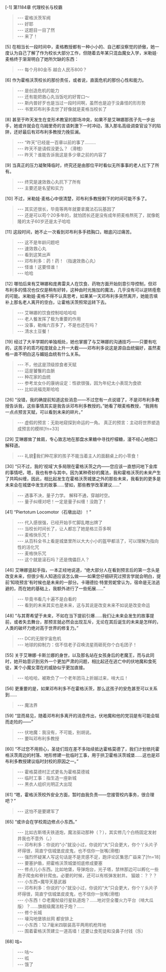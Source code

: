 
[-1] 第1184章 代理校长与校霸
>--- 霍格沃茨军阀<br>
>--- 好耶<br>
>--- 这题目一目了然<br>
>--- 来了！<br>

[5] 在相当长一段时间中，麦格教授都有一种小小的、自己都没察觉的骄傲，她一度认为自己了解了作为校长大部分工作，但随着去年某只混血魔女入学，米勒娃·麦格终于渐渐明白了她所欠缺的东西：
>--- 每个月80金币 越合人民币800？<br>

[6] 作为霍格沃茨校长的那份责任，或者说，直面危机的那份心性和能力。
>--- 是创造危机的能力<br>
>--- 还有能把救心丸当饭吃的好胃口～<br>
>--- 斯内普好歹也是当过一段时间啊，虽然也是迫于没鼻怪的形形势<br>
>--- 书里邓布利多去世了好像就是麦格当校长了<br>

[8] 甚至于昨天发生在变形术教室的那场冲突，如果不是艾琳娜那孩子先一步出手，她或许就会在乌姆里奇的言语刺激下一时冲动，落入那名高级调查官设下的陷阱，还好最后有邓布利多教授力挽狂澜。
>--- “昨天”已经是一百章以前的事了………<br>
>--- 昨天不是请假没更么？（滑稽）<br>
>--- 昨天？谁能告诉我这是多少章之前的内容了<br>

[9] 当真正的压力凝聚降临时，终究还是由那位平时看似无所事事的老人扛下了所有。
>--- 终究是速效救心丸抗下了所有<br>
>--- 主要还是名望和实力<br>

[10] 不过，米勒娃·麦格心中很清楚，邓布利多教授剩下的时间可能不多了。
>--- 其实还很长，毕竟等两年就要拿魔法石玩基因了<br>
>--- 还是可以苟个20多年的，就怕团长还是没有成年把麦格熬死了，就像乾隆的太子60岁还是太子哈哈<br>

[11] 这段时间，她不止一次看到邓布利多手捂胸口，眼底闪过痛苦。
>--- 这不是年龄问题吧<br>
>--- 速效救心丸<br>
>--- 看到这笑出声<br>
>--- 邓布利多：药！药！（指速效救心丸）<br>
>--- 怪谁！这要怪谁！<br>
>--- 哈哈<br>

[12] 哪怕后来有艾琳娜和庞弗雷夫人在饮食、药物方面开始刻意引导控制，但邓布利多的情况也仅仅是稍有好转，这种由时光施加的魔法，几乎没有可以逆转痊愈的可能。米勒娃·麦格不得不认真思考，如果某一天邓布利多突然离开，她能否填补上那名老人离开的空白，让霍格沃茨照常运转下去。
>--- 艾琳娜的饮食控制哈哈哈哈<br>
>--- 老人餐发挥了极为重要的作用<br>
>--- 没事，勒梅六百多了，不是也还在吗？<br>
>--- 清水土豆餐！<br>

[19] 经过了大半学期的单独相处，她也掌握了与艾琳娜的沟通技巧——只要有吃的，这孩子的乖巧程度就会上升一大截——邓布利多说这是源自血统偏好，虽然麦格一直不明白这与媚娃血统有什么关系。
>--- 不，他这是顶级掠食者天赋<br>
>--- 這是饕餮的血脈<br>
>--- 种花家的血统<br>
>--- 参考龙女仆的康纳设定：性欲很强，因为年纪太小表现为食欲<br>
>--- 比如说福克斯哈哈<br>

[26] “没错，我的确提前知道这些消息——不过您有一点说错了，不是邓布利多教授告诉我，这些事情其实是我告诉邓布利多教授的。”她看了眼麦格教授，“我拥有一点点预言天赋，可以看到未来的碎片。”
>--- 虚假的预言：无助地窥探到命运的一角。
真正的预言：主动将世界塑造成预言的模样[fn=33]<br>

[29] 艾琳娜耸了耸肩，专心致志地在那盘水果糖中寻找柠檬糖，漫不经心地随口解释道。
>--- 礼貌🎩我们种花家的孩子不能当着主人的面翻桌上的小零食！<br>

[30] “只不过，我的‘视域’大多局限在霍格沃茨之内——您应该一直想问地下金库的事情吧，嗯，我也有参与其中。因为某种奇妙的魔法，我和霍格沃茨的未来产生了共鸣纠缠，因此，相比起发生在霍格沃茨城堡之外的那些未来，我看到的更多是未来会在城堡中发生的故事……譬如，那些教学改革建议……”
>--- 遇事不决，量子力学。
解释不通，穿越时空。<br>
>--- 量子纠缠对吧！一定是量子纠缠！没跑了！<br>

[41] “Piertotum Locomotor（石墩出动）！”
>--- 代入感很强，已经开始手忙脚乱瞎出牌了<br>
>--- 当校长时间长了，让人都忘了她是格兰芬多啊<br>
>--- 麦格快乐咒！<br>
>--- 从百科全书上看是城堡里所以大大小小的盔甲都活了，可以理解为指向性的活化咒<br>
>--- 麦格快乐咒<br>
>--- 这个就是滚石吗？还是傀儡巨人？<br>

[46] 艾琳娜竖起手指，一本正经地说道，“绝大部分人在看到预言后的第一念头是改变未来，但很少有人知道应该怎么做——如果您仔细研究过预言学就会明白，提前‘知晓预言’有时候也是未来的一部分。卡珊德拉·特里劳妮曾认为，宿命是无法逃避的，而在她的基础上，我额外进行了一些拓展……”
>--- 毕竟书看几十遍不是白看的<br>
>--- 看到的未来其实也是未来，这与其说是改变未来不如说是改变命运<br>

[48] “与其寄希望于未来，不如在当下提前引爆……我们让未来会发生的故事提前，或者失去舞台，那预言就必然会出现互斥，无论在其后诞生的未来是怎样的，人类的破坏力绝对高于世界的修复力。”
>--- DC的无限宇宙危机<br>
>--- 地球的抑制力：信不信老子召唤流星雨砸死你个白毛团子！<br>

[55] 关于艾琳娜·卡斯兰娜的身世，以及那名站在女孩身后的老魔王，而与此同时，她开始意识到另外一个更加严肃的问题，相比起还在逃亡中的伏地魔和食死徒，某个小魔女潜在的威胁似乎更加直接。
>--- 哈哈哈，被欺负了一个老年团马上折越过来，啃大瓜！<br>

[56] 更重要的是，如果邓布利多不在霍格沃茨，那么这孩子的安危甚至可以关系到……
>--- 魔法界<br>

[59] “显而易见，随着邓布利多离开的消息传出，伏地魔和他的党羽是有可能会铤而走险的——”
>--- 伏地魔：我没有，不可能，别胡说。<br>
>--- 要叫邓布利多教授<br>

[60] “不过您不用担心，圣徒们现在差不多陆续抵达霍格莫德了，我们计划依托霍格沃茨周边的村落、地形修建一批临时工事，用于拱卫霍格沃茨城堡……这也是邓布利多教授建议临时封校的原因之一。”
>--- 霍格莫德村正式更名为霍格莫德城<br>
>--- 临时工事：指生造一座新城<br>
>--- 黑衣人组织光明正大出现<br>

[61] “嗯，霍格沃茨校外安全方面，暂时由我负责——您接管校内事务，很合理吧？”
>--- 这怕不是要建军了<br>

[65] “或许会在学校周边修点小东西。”
>--- 比如古斯塔夫铁道炮，魔法驱动那种（？），其实修几个白杨固定发射井我也不意外（。）<br>
>--- 邓布利多：你说的“小”就没小过，你说的“大”只会更大，你个丫头片子坏得很，简直宁信城堡皮皮鬼，也不信你一张嘴(滑稽)<br>
>--- 强烈怀疑某人写这句话是不是灵感不足，跑评论区集思广益来了[fn=18]<br>
>--- 要塞护盾，把霍格沃茨城堡彻底修成要塞<br>
>--- 修点儿小东西。比如地堡，导弹炮台，光子塔，禁林那边可以孵化一些孢子爬虫和脊针爬虫。必要的时候，还可以有核弹发射井。
猫娘：？？？<br>
>--- 小东西=魔导天基武器<br>
>--- 邓布利多：你说的“小”就没小过，你说的“大”只会更大，你个丫头片子坏得很，简直宁信城堡皮皮鬼，也不信你一张嘴(滑稽)<br>
>--- 小东西！😊老魔杖级行星轨道炮？……地对空全覆火力平台（啃大瓜版）？……旗舰级魔法粒子炮？……<br>
>--- 修个长城<br>
>--- 壕沟地堡铁丝网 都安排上<br>
>--- 小东西：12.7毫米四联装高平两用机枪阵地<br>
>--- 围着霍格沃茨建立一道高墙！还要让食死徒和没鼻子付钱（乐）<br>

[68] 咕~
>--- 咕～<br>
>--- 呱<br>
>--- 饿了<br>
